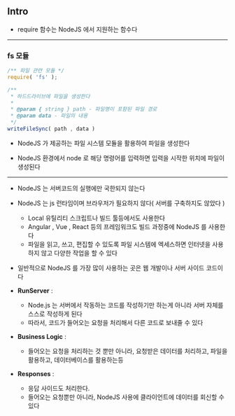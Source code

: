 ## Intro

- require 함수는 NodeJS 에서 지원하는 함수다


---

### fs 모듈

````javascript
/** 파일 관련 모듈 */
require( 'fs' );

````

````javascript
/**
 * 하드드라이브에 파일을 생성한다
 * 
 * @param { string } path - 파일명이 포함된 파일 경로
 * @param data - 파일의 내용
 */
writeFileSync( path , data )
````

- NodeJS 가 제공하는 파일 시스템 모듈을 활용하여 파일을 생성한다


- NodeJS 환경에서 node 로 해당 명령어를 입력하면 입력을 시작한 위치에 파일이 생성된다

---



- NodeJS 는 서버코드의 실행에만 국한되지 않는다


- NodeJS 는 js 런타임이며 브라우저가 필요하지 않다( 서버를 구축하지도 않았다 )
  - Local 유틸리티 스크립트나 빌드 툴등에서도 사용한다
  - Angular , Vue , React 등의 프레임워크도 빌드 과정중에 NodeJS 를 사용한다
  - 파일을 읽고, 쓰고, 편집할 수 있도록 파일 시스템에 엑세스하면 인터넷을 사용하지 않고 다양한 작업을 할 수 있다


- 일반적으로 NodeJS 를 가장 많이 사용하는 곳은 웹 개발이나 서버 사이드 코드이다


- **RunServer** : 
  - Node.js 는 서버에서 작동하는 코드를 작성하기만 하는게 아니라 서버 자체를 스스로 작성하게 된다
  - 따라서, 코드가 들어오는 요청을 처리해서 다른 코드로 보내줄 수 있다


- **Business Logic** :
  - 들어오는 요청을 처리하는 것 뿐만 아니라, 요청받은 데이터를 처리하고, 파일을 활용하고, 데이터베이스를 활용하는등


- **Responses** :
  - 응답 사이드도 처리한다.
  - 들어오는 요청뿐만 아니라, NodeJS 사용에 클라이언트에 데이터를 회신할 수 있다